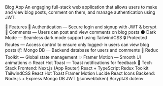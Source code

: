 Blog App
An engaging full-stack web application that allows users to make and view blog posts, comment on them, and manage authentication using JWT.

🚀 Features
🔐 Authentication — Secure login and signup with JWT & bcrypt
💬 Comments — Users can post and view comments on blog posts
🌑 Dark Mode — Seamless dark mode support using TailwindCSS
🔒 Protected Routes — Access control to ensure only logged-in users can view blog posts
📦 Mongo DB — Backend database for users and comments
🧠 Redux Toolkit — Global state management
✨ Framer Motion — Smooth UI animations
🔥 React Hot Toast — Toast notifications for feedback
🧰 Tech Stack
Frontend:
Next.js (App Router)
React + TypeScript
Redux Toolkit
TailwindCSS
React Hot Toast
Framer Motion
Lucide React Icons
Backend:
Node.js + Express
Mongo DB
JWT (jsonwebtoken)
BcryptJS
dotenv
